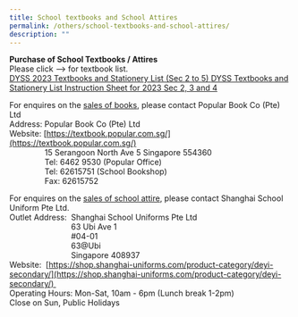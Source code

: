 ```yaml
---
title: School textbooks and School Attires
permalink: /others/school-textbooks-and-school-attires/
description: ""
---
```

**Purchase of School Textbooks / Attires** <br>
Please click --> for textbook list. <br>
[DYSS 2023 Textbooks and Stationery List (Sec 2 to 5) ](/files/Useful%20Links/UL%20Parents/2023%20DYSS%20Textbook%20and%20Stationery%20List%20for%20Sec%202%20to%205%20.pdf)
[DYSS Textbooks and Stationery List Instruction Sheet for 2023 Sec 2, 3 and 4](/files/Useful%20Links/UL%20Parents/2023%20DYSS%20Instructions%20Sheet%20for%20Sec%202%20to%204%20.pdf)

For enquires on the <u>sales of books</u>, please contact Popular Book Co (Pte) Ltd <br>
Address: Popular Book Co (Pte) Ltd  
Website: [https://textbook.popular.com.sg/](https://textbook.popular.com.sg/)  
                15 Serangoon North Ave 5 Singapore 554360  
                Tel: 6462 9530 (Popular Office)  
                Tel: 62615751 (School Bookshop)  
                Fax: 62615752  
  
For enquires on the <u>sales of school attire</u>, please contact Shanghai School Uniform Pte Ltd. <br>
Outlet Address:  Shanghai School Uniforms Pte Ltd  
                            63 Ubi Ave 1  
                            #04-01  
                            63@Ubi  
                            Singapore 408937  
Website:  [https://shop.shanghai-uniforms.com/product-category/deyi-secondary/](https://shop.shanghai-uniforms.com/product-category/deyi-secondary/)   
Operating Hours: Mon-Sat, 10am - 6pm (Lunch break 1-2pm) <br>
Close on Sun, Public Holidays